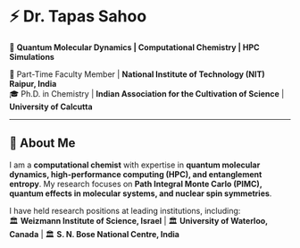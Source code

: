 # ⚡ Dr. Tapas Sahoo  

🚀 **Quantum Molecular Dynamics | Computational Chemistry | HPC Simulations**  

🔬 Part-Time Faculty Member | **National Institute of Technology (NIT) Raipur, India**  
🎓 Ph.D. in Chemistry | **Indian Association for the Cultivation of Science** | **University of Calcutta**  

---

## 🌌 About Me  
I am a **computational chemist** with expertise in **quantum molecular dynamics, high-performance computing (HPC), and entanglement entropy**. My research focuses on **Path Integral Monte Carlo (PIMC), quantum effects in molecular systems, and nuclear spin symmetries**.  

I have held research positions at leading institutions, including:  
🏛 **Weizmann Institute of Science, Israel** | 🏛 **University of Waterloo, Canada** | 🏛 **S. N. Bose National Centre, India**  

